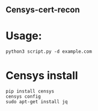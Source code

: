 ## Censys-cert-recon
# Usage:

`python3 script.py -d example.com`

# Censys install
```
pip install censys
censys config
sudo apt-get install jq
```

